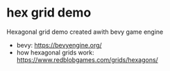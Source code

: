 # hex grid demo
Hexagonal grid demo created awith bevy game engine 

- bevy:
https://bevyengine.org/
- how hexagonal grids work: 
https://www.redblobgames.com/grids/hexagons/
